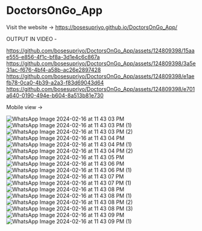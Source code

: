 # DoctorsOnGo_App

  Visit the website -> https://bosesupriyo.github.io/DoctorsOnGo_App/

OUTPUT IN VIDEO  - 

https://github.com/bosesupriyo/DoctorsOnGo_App/assets/124809398/15aae555-e856-4f1c-bf8a-3d1e4c6c867a
https://github.com/bosesupriyo/DoctorsOnGo_App/assets/124809398/3a5e31ac-f676-4bf4-a58b-ac26e2897428
https://github.com/bosesupriyo/DoctorsOnGo_App/assets/124809398/e1aefb78-0ca0-4b39-a2a3-f83d69043d64
https://github.com/bosesupriyo/DoctorsOnGo_App/assets/124809398/e701a640-0190-494e-b604-8a513b81e730

Mobile view -> 

![WhatsApp Image 2024-02-16 at 11 43 03 PM](https://github.com/bosesupriyo/DoctorsOnGo_App/assets/124809398/d9f431c9-9126-43a7-9dd1-1c720f9d05fc)
![WhatsApp Image 2024-02-16 at 11 43 03 PM (1)](https://github.com/bosesupriyo/DoctorsOnGo_App/assets/124809398/04fd5d0b-603b-4100-87b1-ca082a6c684f)
![WhatsApp Image 2024-02-16 at 11 43 03 PM (2)](https://github.com/bosesupriyo/DoctorsOnGo_App/assets/124809398/b2e12cd6-d360-4292-934a-20ab781b173d)
![WhatsApp Image 2024-02-16 at 11 43 04 PM](https://github.com/bosesupriyo/DoctorsOnGo_App/assets/124809398/2ed2a51b-958d-47cc-aa3d-aa07ad359dc8)
![WhatsApp Image 2024-02-16 at 11 43 04 PM (1)](https://github.com/bosesupriyo/DoctorsOnGo_App/assets/124809398/a0ff7fcc-bc0a-4200-bbaf-a6d1897080a2)
![WhatsApp Image 2024-02-16 at 11 43 04 PM (2)](https://github.com/bosesupriyo/DoctorsOnGo_App/assets/124809398/04b00bd9-3d6d-4e7a-a889-c9136bcd0612)
![WhatsApp Image 2024-02-16 at 11 43 05 PM](https://github.com/bosesupriyo/DoctorsOnGo_App/assets/124809398/abb739f9-23a4-4c91-bd1a-d7f534d87c79)
![WhatsApp Image 2024-02-16 at 11 43 06 PM](https://github.com/bosesupriyo/DoctorsOnGo_App/assets/124809398/92b2d3ab-b675-4475-b00f-f72cdf7ff7f3)
![WhatsApp Image 2024-02-16 at 11 43 06 PM (1)](https://github.com/bosesupriyo/DoctorsOnGo_App/assets/124809398/03602c44-82e5-4e14-ba8e-d35fd8ab83f0)
![WhatsApp Image 2024-02-16 at 11 43 07 PM](https://github.com/bosesupriyo/DoctorsOnGo_App/assets/124809398/63ba37fd-da19-40e1-ba9e-09e83b49aef4)
![WhatsApp Image 2024-02-16 at 11 43 07 PM (1)](https://github.com/bosesupriyo/DoctorsOnGo_App/assets/124809398/7bfc6f77-76bd-493a-997c-da186648b6c7)
![WhatsApp Image 2024-02-16 at 11 43 08 PM](https://github.com/bosesupriyo/DoctorsOnGo_App/assets/124809398/6e780972-fafe-493d-b0cf-2443b36ed728)
![WhatsApp Image 2024-02-16 at 11 43 08 PM (1)](https://github.com/bosesupriyo/DoctorsOnGo_App/assets/124809398/08fbe465-323e-45a8-a6db-27545167a80a)
![WhatsApp Image 2024-02-16 at 11 43 08 PM (2)](https://github.com/bosesupriyo/DoctorsOnGo_App/assets/124809398/ce594fd1-0d13-492b-ae42-2717e2c36d58)
![WhatsApp Image 2024-02-16 at 11 43 08 PM (3)](https://github.com/bosesupriyo/DoctorsOnGo_App/assets/124809398/d7166888-98a5-459e-a18d-1bbc232ff043)
![WhatsApp Image 2024-02-16 at 11 43 09 PM](https://github.com/bosesupriyo/DoctorsOnGo_App/assets/124809398/6b34b46e-eeb2-46df-8ed6-f17f4e62993b)
![WhatsApp Image 2024-02-16 at 11 43 09 PM (1)](https://github.com/bosesupriyo/DoctorsOnGo_App/assets/124809398/374f9228-c174-4e08-b255-d18a61baee1c)







